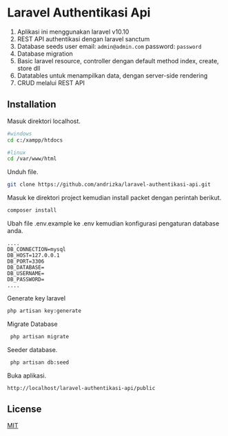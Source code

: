 # Laravel Authentikasi Api

1. Aplikasi ini menggunakan laravel v10.10
2. REST API authentikasi dengan laravel sanctum
3. Database seeds user email: `admin@admin.com` password: `password`
4. Database migration
5. Basic laravel resource, controller dengan default method index, create, store dll
6. Datatables untuk menampilkan data, dengan server-side rendering
7. CRUD melalui REST API

## Installation

Masuk direktori localhost.

```bash
#windows
cd c:/xampp/htdocs

#linux
cd /var/www/html
```

Unduh file.

```bash
git clone https://github.com/andrizka/laravel-authentikasi-api.git
```

Masuk ke direktori project kemudian install packet dengan perintah berikut.

```bash
composer install
```

Ubah file .env.example ke .env kemudian konfigurasi pengaturan database anda.

```
....
DB_CONNECTION=mysql
DB_HOST=127.0.0.1
DB_PORT=3306
DB_DATABASE=
DB_USERNAME=
DB_PASSWORD=
....
```

Generate key laravel

```bash
php artisan key:generate
```

Migrate Database

```bash
 php artisan migrate
```

Seeder database.

```bash
 php artisan db:seed
```

Buka aplikasi.

```
http://localhost/laravel-authentikasi-api/public
```

## License

[MIT](https://choosealicense.com/licenses/mit/)
